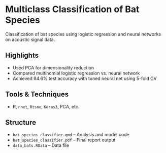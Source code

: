 # Multiclass Classification of Bat Species

Classification of bat species using logistic regression and neural networks on acoustic signal data.

## Highlights
- Used PCA for dimensionality reduction
- Compared multinomial logistic regression vs. neural network
- Achieved 94.6% test accuracy with tuned neural net using 5-fold CV

## Tools & Techniques
- R, `nnet`, `Rtsne`, `Keras3`, PCA, etc.

## Structure
- `bat_species_classifier.qmd` – Analysis and model code
- `bat_species_classifier.pdf` – Final report output
- `data_bats.RData` – Data file
